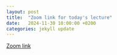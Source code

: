 ```yaml
---
layout: post
title:  "Zoom link for today's lecture"
date:   2024-11-30 10:00:00 +0200
categories: jekyll update
---
```


[Zoom link](https://us04web.zoom.us/j/75701021529?pwd=jE36bWvRmxTr44TeT5TyUxej1tBdhM.1)
